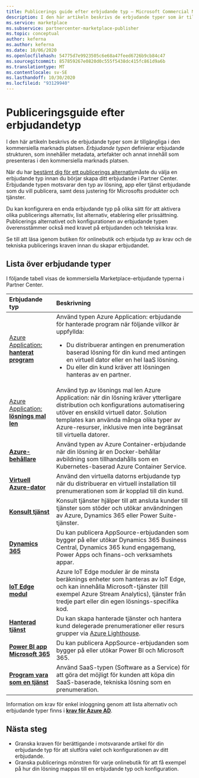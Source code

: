 ```yaml
---
title: Publicerings guide efter erbjudande typ – Microsoft Commercial Marketplace
description: I den här artikeln beskrivs de erbjudande typer som är tillgängliga på Microsofts kommersiella marknads platser.
ms.service: marketplace
ms.subservice: partnercenter-marketplace-publisher
ms.topic: conceptual
author: keferna
ms.author: keferna
ms.date: 10/06/2020
ms.openlocfilehash: 54775d7e9923505c6e68a47feed6726b9cb84c47
ms.sourcegitcommit: 857859267e0820d0c555f5438dc415fc861d9a6b
ms.translationtype: MT
ms.contentlocale: sv-SE
ms.lasthandoff: 10/30/2020
ms.locfileid: "93129940"
---
```

# <a name="publishing-guide-by-offer-type"></a>Publiceringsguide efter erbjudandetyp

I den här artikeln beskrivs de erbjudande typer som är tillgängliga i den kommersiella marknads platsen. *Erbjudande typen* definierar erbjudande strukturen, som innehåller metadata, artefakter och annat innehåll som presenteras i den kommersiella marknads platsen.

När du har [bestämt dig för ett publicerings alternativ](determine-your-listing-type.md)måste du välja en erbjudande typ innan du börjar skapa ditt erbjudande i Partner Center. Erbjudande typen motsvarar den typ av lösning, app eller tjänst erbjudande som du vill publicera, samt dess justering för Microsofts produkter och tjänster.

Du kan konfigurera en enda erbjudande typ på olika sätt för att aktivera olika publicerings alternativ, list alternativ, etablering eller prissättning. Publicerings alternativet och konfigurationen av erbjudande typen överensstämmer också med kravet på erbjudanden och tekniska krav.

Se till att läsa igenom butiken för onlinebutik och erbjuda typ av krav och de tekniska publicerings kraven innan du skapar erbjudandet.

## <a name="list-of-offer-types"></a>Lista över erbjudande typer

I följande tabell visas de kommersiella Marketplace-erbjudande typerna i Partner Center.

| **Erbjudande typ**    | **Beskrivning**  |
| :------------------- | :-------------------|
| [Azure Application: **hanterat program**](marketplace-managed-apps.md) | Använd typen Azure Application: erbjudande för hanterade program när följande villkor är uppfyllda: <br> <ul> <li>Du distribuerar antingen en prenumeration baserad lösning för din kund med antingen en virtuell dator eller en hel IaaS lösning. </li> <li>Du eller din kund kräver att lösningen hanteras av en partner. </li> <ul> |
| [Azure Application: **lösnings mal len**](marketplace-solution-templates.md) | Använd typ av lösnings mal len Azure Application: när din lösning kräver ytterligare distribution och konfigurations automatisering utöver en enskild virtuell dator. Solution templates kan använda många olika typer av Azure-resurser, inklusive men inte begränsat till virtuella datorer.  |
  | [**Azure-behållare**](marketplace-containers.md) | Använd typen av Azure Container-erbjudande när din lösning är en Docker-behållar avbildning som tillhandahålls som en Kubernetes-baserad Azure Container Service. |
| [**Virtuell Azure-dator**](marketplace-virtual-machines.md) | Använd den virtuella datorns erbjudande typ när du distribuerar en virtuell installation till prenumerationen som är kopplad till din kund. |
| [**Konsult tjänst**](consulting-services.md) | Konsult tjänster hjälper till att ansluta kunder till tjänster som stöder och utökar användningen av Azure, Dynamics 365 eller Power Suite-tjänster.|
| [**Dynamics 365**](appsource-offer-publishing-guide.md) | Du kan publicera AppSource-erbjudanden som bygger på eller utökar Dynamics 365 Business Central, Dynamics 365 kund engagemang, Power Apps och finans-och verksamhets appar.|
| [**IoT Edge modul**](iot-edge-module.md) | Azure IoT Edge moduler är de minsta beräknings enheter som hanteras av IoT Edge, och kan innehålla Microsoft-tjänster (till exempel Azure Stream Analytics), tjänster från tredje part eller din egen lösnings-specifika kod. |
| [**Hanterad tjänst**](partner-center-portal/create-new-managed-service-offer.md) | Du kan skapa hanterade tjänster och hantera kund delegerade prenumerationer eller resurs grupper via [Azure Lighthouse](../lighthouse/overview.md).|
| [**Power BI app** <br/> **Microsoft 365**](appsource-offer-publishing-guide.md) | Du kan publicera AppSource-erbjudanden som bygger på eller utökar Power BI och Microsoft 365.|
| [**Program vara som en tjänst**](plan-saas-offer.md) | Använd SaaS-typen (Software as a Service) för att göra det möjligt för kunden att köpa din SaaS-baserade, tekniska lösning som en prenumeration. |


Information om krav för enkel inloggning genom att lista alternativ och erbjudande typer finns i [**krav för Azure AD**](enable-appsource-marketplace-using-azure-ad.md).

## <a name="next-steps"></a>Nästa steg

- Granska kraven för berättigande i motsvarande artikel för din erbjudande typ för att slutföra valet och konfigurationen av ditt erbjudande.
- Granska publicerings mönstren för varje onlinebutik för att få exempel på hur din lösning mappas till en erbjudande typ och konfiguration.